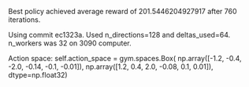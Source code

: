 Best policy achieved average reward of 201.5446204927917 after 760 iterations.

Using commit ec1323a. Used n_directions=128 and deltas_used=64. n_workers was 32 on 3090 computer.

Action space:
self.action_space = gym.spaces.Box(
            np.array([-1.2, -0.4, -2.0, -0.14, -0.1, -0.01]),
            np.array([1.2, 0.4, 2.0, -0.08, 0.1, 0.01]),
            dtype=np.float32)

